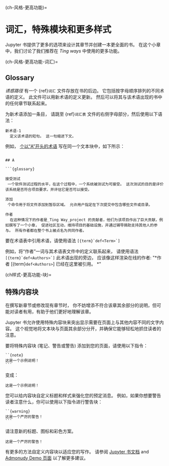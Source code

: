 (ch-风格-更高功能)=
# 词汇，特殊模块和更多样式

Jupyter 书提供了更多的选项来设计其章节并创建一本更全面的书。 在这个小章中，我们讨论了我们推荐在 _Ting ways_ 中使用的更多功能。

(ch-风格-更高功能-词汇)=
## Glossary

_诱惑路径_ 有一个 {ref}`词汇` 文件存放在书的后边。 它包括按字母顺序排列的不同术语的定义。 此文件可以用新术语的定义更新。 然后可以将其与该术语出现的书中的任何章节联系起来。

为新术语添加一条目， 请跳至 {ref}`词汇表` 文件的右侧字母部分，然后使用以下语法：

```
新术语-1
  定义该术语的短句。 这一句缩进下文。
```

例如， [个以“A”开头的术语](https://the-turing-way.netlify.app/afterword/afterword.html#a) 写在同一个文本块中，如下所示：
```

## A

```{glossary}

接受测试
 一个软件测试过程的水平，在这个过程中，一个系统被测试为可接受。 这次测试的目的是评价该系统是否符合项目要求，并评估它是否可以接受。

添加
 个命令用于将文件添加到暂存区域。 允许用户指定在下次提交中包含哪些文件或目录。

作者
  在这种情况下的作者是_Ting Way_project 的贡献者，他们为该项目作出了巨大贡献，例如撰写了一个小章， 促进社区互动，维持项目的基础设施，并通过辅导捐助支持其他人的参与。 所有作者都在整个书上被点名为共同作者。

```

要在术语表中引用术语，请使用语法 ``[{term}`def<Term>`]``

例如，将“作者”一词与其术语表文件中的定义联系起来， 请使用语法 ``[{term}`def<Authors>`]`` 此术语出现的旁边， 应该像这样渲染在线的作者: "*作者 [{term}`def<Authors>`] 已经在这里被引用。 *"

(ch样式-更高功能-块)=
## 特殊内容块

在撰写新章节或修改现有章节时， 你不妨增添不符合该章其余部分的说明，但可能对读者有用，有助于他们更好地理解该章。

Jupyter 书允许使用特殊内容块来突出显示需要在页面上与其他内容不同的文字内容。 这个视觉地将文本块与页面其余部分分开，并确保它能够轻松地抓住读者的注意。

要将特殊内容块 (笔记、警告或警告) 添加到您的页面，请使用以下指令：

````
``{note}
这是一个示例说明！
```
````
变成：

```{note}
这是一个示例说明！
```

您可以给内容块自定义标题和样式来强化您的预定消息。 例如，如果你想要警告读者注意什么，你可以使用以下指令进行警告块：

````
``{warning}
这是一个严厉的警告！
```
````
请注意新的标题、图标和彩色方案。

```{warning}
这是一个严厉的警告！
```

有更多的方法自定义内容块以适应您的写作。 请参阅 [Jupyter 书文档](https://jupyterbook.org/content/content-blocks.html#notes-warnings-and-other-admonitions) and [Admonudy Demo 页面](https://sphinx-book-theme.readthedocs.io/en/latest/reference/demo.html#admonitions) 以了解更多建议。
